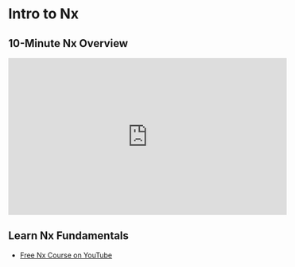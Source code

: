# Intro to Nx

## 10-Minute Nx Overview

<iframe width="560" height="315" src="https://www.youtube.com/embed/cXOkmOy-8dk" frameborder="0" allow="accelerometer; autoplay; clipboard-write; encrypted-media; gyroscope; picture-in-picture; fullscreen"></iframe>

## Learn Nx Fundamentals

- [Free Nx Course on YouTube](https://www.youtube.com/watch?time_continue=49&v=2mYLe9Kp9VM&feature=emb_logo)
